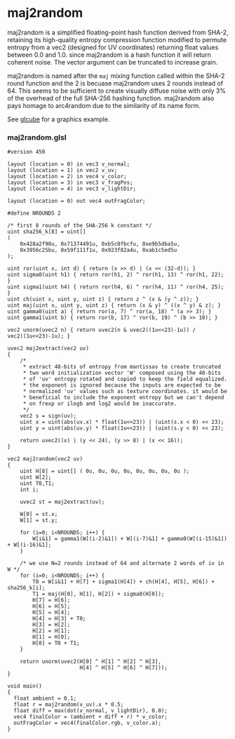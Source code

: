 # maj2random

maj2random is a simplified floating-point hash function derived from SHA-2,
retaining its high-quality entropy compression function modified to permute
entropy from a vec2 (designed for UV coordinates) returning float values
between 0.0 and 1.0. since maj2random is a hash function it will return
coherent noise. The vector argument can be truncated to increase grain.

maj2random is named after the `maj` mixing function called within the SHA-2
round function and the 2 is becuase maj2random uses 2 rounds instead of 64.
This seems to be sufficient to create visually diffuse noise with only 3%
of the overhead of the full SHA-256 hashing function. maj2random also pays
homage to arc4random due to the similarity of its name form.

See [glcube](https://github.com/michaeljclark/glcube) for a graphics example.

### maj2random.glsl

```
#version 450

layout (location = 0) in vec3 v_normal;
layout (location = 1) in vec2 v_uv;
layout (location = 2) in vec4 v_color;
layout (location = 3) in vec3 v_fragPos;
layout (location = 4) in vec3 v_lightDir;

layout (location = 0) out vec4 outFragColor;

#define NROUNDS 2

/* first 8 rounds of the SHA-256 k constant */
uint sha256_k[8] = uint[]
(
    0x428a2f98u, 0x71374491u, 0xb5c0fbcfu, 0xe9b5dba5u,
    0x3956c25bu, 0x59f111f1u, 0x923f82a4u, 0xab1c5ed5u
);

uint ror(uint x, int d) { return (x >> d) | (x << (32-d)); }
uint sigma0(uint h1) { return ror(h1, 2) ^ ror(h1, 13) ^ ror(h1, 22); }
uint sigma1(uint h4) { return ror(h4, 6) ^ ror(h4, 11) ^ ror(h4, 25); }
uint ch(uint x, uint y, uint z) { return z ^ (x & (y ^ z)); }
uint maj(uint x, uint y, uint z) { return (x & y) ^ ((x ^ y) & z); }
uint gamma0(uint a) { return ror(a, 7) ^ ror(a, 18) ^ (a >> 3); }
uint gamma1(uint b) { return ror(b, 17) ^ ror(b, 19) ^ (b >> 10); }

vec2 unorm(uvec2 n) { return uvec2(n & uvec2((1u<<23)-1u)) / vec2((1u<<23)-1u); }

uvec2 maj2extract(vec2 uv)
{
    /*
     * extract 48-bits of entropy from mantissas to create truncated
     * two word initialization vector 'W' composed using the 48-bits
     * of 'uv' entropy rotated and copied to keep the field equalized.
     * the exponent is ignored because the inputs are expected to be
     * normalized 'uv' values such as texture coordinates. it would be
     * beneficial to include the exponent entropy but we can't depend
     * on frexp or ilogb and log2 would be inaccurate.
     */
    vec2 s = sign(uv);
    uint x = uint(abs(uv.x) * float(1u<<23)) | (uint(s.x < 0) << 23);
    uint y = uint(abs(uv.y) * float(1u<<23)) | (uint(s.y < 0) << 23);

    return uvec2((x) | (y << 24), (y >> 8) | (x << 16));
}

vec2 maj2random(vec2 uv)
{
    uint H[8] = uint[] ( 0u, 0u, 0u, 0u, 0u, 0u, 0u, 0u );
    uint W[2];
    uint T0,T1;
    int i;

    uvec2 st = maj2extract(uv);

    W[0] = st.x;
    W[1] = st.y;

    for (i=0; i<NROUNDS; i++) {
        W[i&1] = gamma1(W[(i-2)&1]) + W[(i-7)&1] + gamma0(W[(i-15)&1]) + W[(i-16)&1];
    }

    /* we use N=2 rounds instead of 64 and alternate 2 words of iv in W */
    for (i=0; i<NROUNDS; i++) {
        T0 = W[i&1] + H[7] + sigma1(H[4]) + ch(H[4], H[5], H[6]) + sha256_k[i];
        T1 = maj(H[0], H[1], H[2]) + sigma0(H[0]);
        H[7] = H[6];
        H[6] = H[5];
        H[5] = H[4];
        H[4] = H[3] + T0;
        H[3] = H[2];
        H[2] = H[1];
        H[1] = H[0];
        H[0] = T0 + T1;
    }

    return unorm(uvec2(H[0] ^ H[1] ^ H[2] ^ H[3],
                       H[4] ^ H[5] ^ H[6] ^ H[7]));
}

void main()
{
  float ambient = 0.1;
  float r = maj2random(v_uv).x * 0.5;
  float diff = max(dot(v_normal, v_lightDir), 0.0);
  vec4 finalColor = (ambient + diff + r) * v_color;
  outFragColor = vec4(finalColor.rgb, v_color.a);
}
```